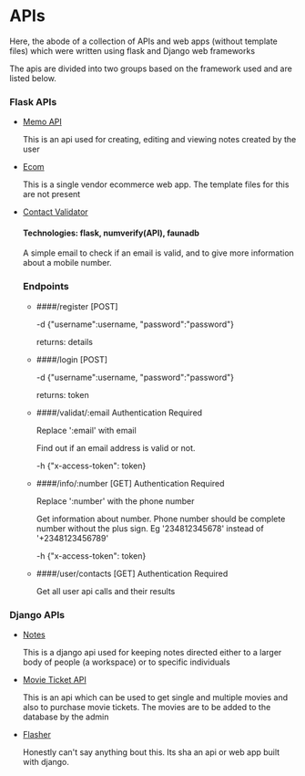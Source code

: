 # APIs
Here, the abode of a collection of APIs and web apps 
(without template files) which were written using flask 
and Django web frameworks

The apis are divided into two groups based on
the framework used and are listed below.

### Flask APIs
- [Memo API](flask/memo_api)
  
  This is an api used for creating, editing and viewing notes
created by the user
  
  
- [Ecom](flask/ecom%20(web%20app))

  This is a single vendor ecommerce web app. The template files
for this are not present
 
 
- [Contact Validator](flask/con_val)

  #### Technologies: flask, numverify(API), faunadb
  
  A simple email  to check if an email is valid, and to give more
  information about a mobile number.
  
  ### Endpoints
  - ####/register  [POST]
    

    -d {"username":username, "password":"password"}
  
    returns: details

  - ####/login  [POST]
  
  
    -d {"username":username, "password":"password"}
  
    returns: token

  - ####/validat/:email
    Authentication Required


    Replace ':email' with email


    Find out if an email address is valid or not.
    

    -h {"x-access-token": token}

  - ####/info/:number [GET]
    Authentication Required
    

    Replace ':number' with the phone number


    Get information about number. Phone number should be complete 
    number without the plus sign. Eg '234812345678' instead of 
    '+2348123456789'


    -h {"x-access-token": token}

  - ####/user/contacts  [GET]
    Authentication Required


    Get all user api calls and their results
  
  

### Django APIs
- [Notes](django/notes)

  This is a django api used for keeping notes directed either
to a larger body of people (a workspace) or to specific individuals
 
 
- [Movie Ticket API](django/ml)

  This is an api which can be used to get single and multiple movies
and also to purchase movie tickets. The movies are to be added to the database
  by the admin
  

- [Flasher](django/flasher)

  Honestly can't say anything bout this. Its sha an api or web
app built with django.
